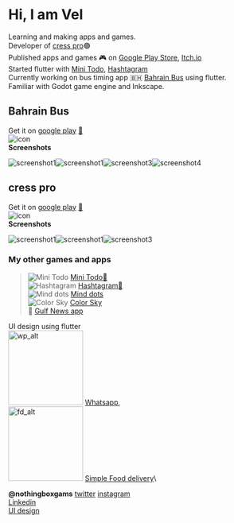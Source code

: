 # Hi, I am Vel

Learning and making apps and games.\
Developer of [cress pro](https://play.google.com/store/apps/details?id=com.emptybox.cresspro)🟣\
Published apps and games 🎮 on [Google Play Store](https://play.google.com/store/apps/developer?id=Nothing+Box+Games), [Itch.io](https://the-vjack.itch.io)\
Started flutter with [Mini Todo](https://play.google.com/store/apps/details?id=com.emptybox.minitodo), [Hashtagram](https://play.google.com/store/apps/details?id=com.emptybox.hastagram)\
Currently working on bus timing app 🇧🇭 [Bahrain Bus](https://vel-jack.github.io/nothingbox/page/bhbus.html) using flutter.\
Familiar with Godot game engine and Inkscape.

## Bahrain Bus
Get it on [google play](https://play.google.com/store/apps/details?id=com.emptybox.bhbus)  [🔗](https://vel-jack.github.io/nothingbox/page/bhbus.html)\
 ![icon](https://play-lh.googleusercontent.com/_VD1nSHJHLFzWyVZN0pzBec08WyH8xXMdm5fLgpOis5daiQMhAzJ4aMEqEMJxQw_uiE=s50)\
 **Screenshots**

 ![screenshot1](https://play-lh.googleusercontent.com/efig5FUpBeBwxO9oDu49UtDZ--t37BEFlXF_K0qUF8Ni6qNdeSmc-PSCFjHEOkYWsZ4Y=w200)![screenshot1](https://play-lh.googleusercontent.com/DTltKUge_UeEbO1lqfn2MxfA3Cf0csHpNBPLVqbKleHo2mkhrOZtKPtHguI0AVX_7MCb=w200)![screenshot3](https://play-lh.googleusercontent.com/Y85gUahuspb04K3hLZccncVSMxpZN-nl-NHBl_uRQd_ZqfOJyjGCxjNrhYOvbs0qQ0o=w200)![screenshot4](https://play-lh.googleusercontent.com/Ye2z3goeuL1t7pk_IX-6ITEbpr9pFxz8ZCEq4moe4_lje1_c7uAlJfIypoATTpmEXw=w200)

## cress pro
Get it on [google play](https://play.google.com/store/apps/details?id=com.emptybox.cresspro)  [🔗](https://vel-jack.github.io/nothingbox/page/cresspro.html)\
 ![icon](https://play-lh.googleusercontent.com/_Kmk88ToYfuvs_7hb-LIjGgl5GOl3rMwIKxEjrs4JbKIgKa2VIEfYvM66EIijeiVzDQh=s50)\
 **Screenshots**

 ![screenshot1](https://play-lh.googleusercontent.com/ilIks1c-rw9Zq1MEK0MOpl00scMuxcEOoUQlzommXr9HTnT6urqiJOY0wwd8DbC5ZiAT=w200)![screenshot1](https://play-lh.googleusercontent.com/PkC7BUZINjMfmRNwOIZPDs1whrHmDpj3PKt-f_3tQT8ILt4nm-AHyG5pcrDzUbEXHnY=w200)![screenshot3](https://play-lh.googleusercontent.com/f-cDGdo9YuBLTeI8QrAO4gONqDCeHwvjLVHwGX59HyofWOtggZXkHix7Wh5wLBaNxQ=w200)

### My other games and apps
>![Mini Todo](https://play-lh.googleusercontent.com/KOeCXxZeh3cmsWDLlptkjp9iOxz3bevlGf7sz7W1cxEuPGluTE1ZbuLXY5AMQGS6lBRM=s30) [Mini Todo](https://play.google.com/store/apps/details?id=com.emptybox.minitodo)[🔗](https://vel-jack.github.io/nothingbox/page/minitodo.html)\
![Hashtagram](https://play-lh.googleusercontent.com/xbZkPyd3Nblz1snQ9a81M74-BRiXXapmDz0CQ1y4X7Kx40UtOmAi9w2uVlVDDmE5cA=s30) [Hashtagram](https://play.google.com/store/apps/details?id=com.emptybox.hastagram)[🔗](https://vel-jack.github.io/nothingbox/page/hashtagram.html)\
![Mind dots](https://img.itch.zone/aW1nLzE4MjE3NDUucG5n/32x32%23/BDlRnh.png) [Mind dots](https://the-vjack.itch.io/mind-dots)\
![Color Sky](https://img.itch.zone/aW1nLzIxNTI2NTIuanBn/32x32%23/QTRgMu.jpg) [Color Sky](https://the-vjack.itch.io/color-sky)\
📰 [Gulf News app](https://vel-jack.github.io/nothingbox/gulf_news/index)

UI design using flutter \
<img src="https://github.com/vel-jack/nothingbox/raw/master/sampledata/wp.png" alt="wp_alt" width="150"> [Whatsapp](https://www.youtube.com/watch?v=6oDfp7cgOO4),\
<img src="https://github.com/vel-jack/nothingbox/raw/master/sampledata/fd1.png" alt="fd_alt" width="150"> [Simple Food delivery](https://www.youtube.com/watch?v=F2H9ASBnYx0)\

**@nothingboxgams** [twitter](https://www.twitter.com/nothingboxgames) [instagram](https://www.instagram.com/nothingboxgames/)\
[Linkedin](https://bh.linkedin.com/in/vel-murugan-596970203?trk=public_post_share-update_actor-text)\
[UI design](https://youtube.com/playlist?list=PLuzZQMlVoNs_Zi64et_ALcHVNBhfANDdQ)
